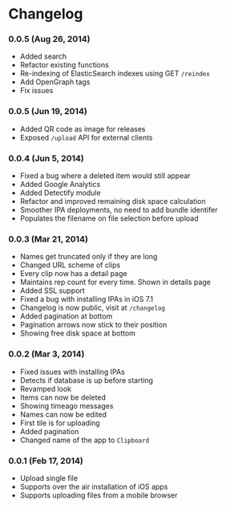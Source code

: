 # Changelog

### 0.0.5 (Aug 26, 2014)
* Added search
* Refactor existing functions
* Re-indexing of ElasticSearch indexes using GET `/reindex`
* Add OpenGraph tags
* Fix issues

### 0.0.5 (Jun 19, 2014)
* Added QR code as image for releases
* Exposed `/upload` API for external clients

### 0.0.4 (Jun 5, 2014)
* Fixed a bug where a deleted item would still appear
* Added Google Analytics
* Added Detectify module
* Refactor and improved remaining disk space calculation
* Smoother IPA deployments, no need to add bundle identifer
* Populates the filename on file selection before upload

### 0.0.3 (Mar 21, 2014)
* Names get truncated only if they are long
* Changed URL scheme of clips
* Every clip now has a detail page
* Maintains rep count for every time. Shown in details page
* Added SSL support
* Fixed a bug with installing IPAs in iOS 7.1
* Changelog is now public, visit at `/changelog`
* Added pagination at bottom
* Pagination arrows now stick to their position
* Showing free disk space at bottom

### 0.0.2 (Mar 3, 2014)
* Fixed issues with installing IPAs
* Detects if database is up before starting
* Revamped look
* Items can now be deleted
* Showing timeago messages
* Names can now be edited
* First tile is for uploading
* Added pagination
* Changed name of the app to `Clipboard`

### 0.0.1 (Feb 17, 2014)
* Upload single file
* Supports over the air installation of iOS apps
* Supports uploading files from a mobile browser